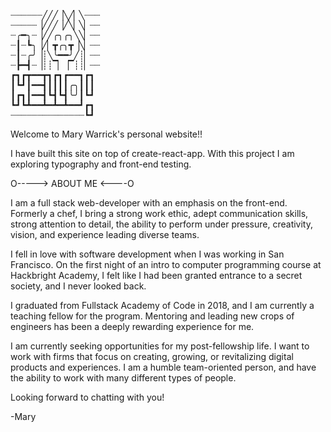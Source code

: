 <pre>
┈┈┈┈┈┈╱╱╱▕╲╱▏╲┈┈┈
┈┈┈┈┈▕╱╱╱▕╱╲▏╲▏┈┈
┈╭━╮┈▕╱╱╭╮╭╮╲╲▏┈┈
┈┃┈┗╮▕╱▏┳╭╮┳▕╲▏┈┈
┈┃┈╭╯▕┊╲╰━━╯╱┊▏┈┈
┈┣━┫┈▕┊┊▔▏▕▔┊┊▏┈┈
┏┓┏┳━━┳┓┏┓┏━━┓┏┓
┃┗┛┃━━┫┃┃┃┃╭╮┃┃┃
┃┏┓┃━━┫┗┫┗┫╰╯┃┗┛
┗┛┗┻━━┻━┻━┻━━┛┏┓
┈┈┈┈┈┈┈┈┈┈┈┈┈┈┗┛
</pre>

Welcome to Mary Warrick's personal website!!

I have built this site on top of create-react-app.  With this project I am exploring typography and front-end testing. 

O-----> ABOUT ME <----O

I am a full stack web-developer with an emphasis on the front-end.  Formerly a chef, I bring a strong work ethic, adept communication skills, strong attention to detail, the ability to perform under pressure, creativity, vision, and experience leading diverse teams.  

I fell in love with software development when I was working in San Francisco.  On the first night of an intro to computer programming course at Hackbright Academy, I felt like I had been granted entrance to a secret society, and I never looked back.  

I graduated from Fullstack Academy of Code in 2018, and I am currently a teaching fellow for the program.  Mentoring and leading new crops of engineers has been a deeply rewarding experience for me.  

I am currently seeking opportunities for my post-fellowship life.  I want to work with firms that focus on creating, growing, or revitalizing digital products and experiences.  I am a humble team-oriented person, and have the ability to work with many different types of people.

Looking forward to chatting with you!

-Mary
